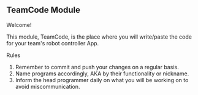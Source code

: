 ## TeamCode Module

Welcome!

This module, TeamCode, is the place where you will write/paste the code for your team's
robot controller App.

Rules

1) Remember to commit and push your changes on a regular basis.
2) Name programs accordingly, AKA by their functionality or nickname.
3) Inform the head programmer daily on what you will be working on to avoid miscommunication.